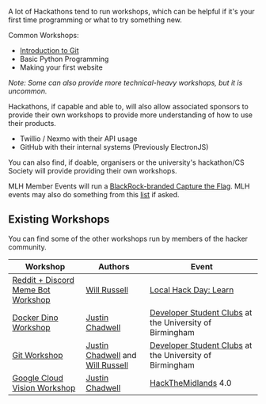 A lot of Hackathons tend to run workshops, which can be helpful if it's your first time programming or what to try something new.

Common Workshops:

* [Introduction to Git](workshops/introtogit.md)
* Basic Python Programming
* Making your first website

_Note: Some can also provide more technical-heavy workshops, but it is uncommon._

Hackathons, if capable and able to, will also allow associated sponsors to provide their own workshops to provide more understanding of how to use their products.

* Twillio / Nexmo with their API usage
* GitHub with their internal systems (Previously ElectronJS) 

You can also find, if doable, organisers or the university's hackathon/CS Society will provide providing their own workshops.

MLH Member Events will run a [BlackRock-branded Capture the Flag](https://localhost.mlh.io/#activities).
MLH events may also do something from this [list](https://localhost.mlh.io/#activities) if asked.

## Existing Workshops

You can find some of the other workshops run by members of the hacker community.

| Workshop | Authors | Event |
|----------------|---------|-------|
| [Reddit + Discord Meme Bot Workshop](https://github.com/wrussell1999/local-hack-day-workshop) | [Will Russell](https://github.com/wrussell1999) | [Local Hack Day: Learn](https://localhackday.mlh.io/learn) |
| [Docker Dino Workshop](https://github.com/jedevc/docker-dino-demo) | [Justin Chadwell](https://github.com/jedevc) | [Developer Student Clubs](https://developers.google.com/community/dsc) at the University of Birmingham
| [Git Workshop](https://github.com/wrussell1999/git-workshop) | [Justin Chadwell](https://github.com/jedevc) and [Will Russell](https://github.com/wrussell1999) | [Developer Student Clubs](https://developers.google.com/community/dsc) at the University of Birmingham |
| [Google Cloud Vision Workshop](https://github.com/jedevc/blurbot-workshop) | [Justin Chadwell](https://github.com/jedevc) | [HackTheMidlands](https://hackthemidlands.com) 4.0 |
